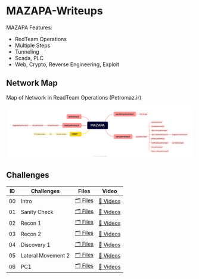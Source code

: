 # MAZAPA-Writeups

MAZAPA Features:
- RedTeam Operations
- Multiple Steps
- Tunneling
- Scada, PLC
- Web, Crypto, Reverse Engineering, Exploit

## Network Map

Map of Network in ReadTeam Operations (Petromaz.ir)

![Petromaz Map](./00-Intro/01-Map.png)

## Challenges

| ID | Challenges | Files | Video |
|---|---|---|---|
| 00 | Intro | [🗂 Files](./00-Intro/) | [👾 Videos](./00-Intro/) |
| 01 | Sanity Check | [🗂 Files](./01-Sanity-Check/) | [👾 Videos](./00-Intro/) |
| 02 | Recon 1 | [🗂 Files](./02-03-Recon%201%20&%202/) | [👾 Videos](./00-Intro/) |
| 03 | Recon 2 | [🗂 Files](./02-03-Recon%201%20&%202/) | [👾 Videos](./00-Intro/) |
| 04 | Discovery 1 | [🗂 Files](./04-Discovery-1/) | [👾 Videos](./00-Intro/) |
| 05 | Lateral Movement 2 | [🗂 Files](./05-Lateral-Movement-2/) | [👾 Videos](./00-Intro/) |
| 06 | PC1 | [🗂 Files](./06-PC1/) | [👾 Videos](./00-Intro/) |

